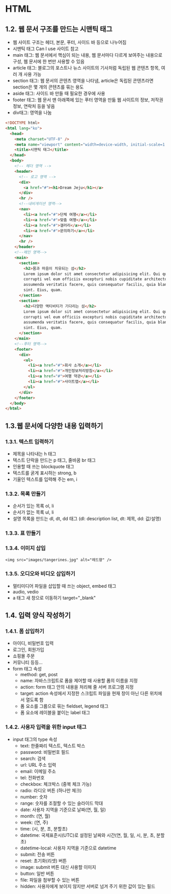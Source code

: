# HTML

## 1.2. 웹 문서 구조를 만드는 시맨틱 태그

- 웹 사이트 구조는 헤더, 본문, 푸터, 사이드 바 등으로 나누어짐
- 시맨틱 태그 Can I use 사이트 참고
- main 태그: 웹 문서에서 핵심이 되는 내용, 웹 문서마다 다르게 보여주는 내용으로 구성, 웹 문서에 한 번만 사용할 수 있음
- article 태그: 블로그의 포스트나 뉴스 사이트의 기사처럼 독립된 웹 콘텐츠 항목, 여러 개 사용 가능
- section 태그: 웹 문서의 콘텐츠 영역을 나타냄, article은 독립된 콘텐츠라면 section은 몇 개의 콘텐츠를 묶는 용도
- aside 태그: 사이드 바 만들 때 필요한 경우에 사용
- footer 태그: 웹 문서 맨 아래쪽에 있는 푸터 영역을 만듦
  웹 사이트의 정보, 저작권 정보, 연락처 등을 넣음
- div태그: 영역을 나눔

```html
<!DOCTYPE html>
<html lang="ko">
  <head>
    <meta charset="UTF-8" />
    <meta name="viewport" content="width=device-width, initial-scale=1.0" />
    <title>시맨틱 태그</title>
  </head>
  <body>
    <!-- 헤더 영역 -->
    <header>
      <!-- 로고 영역 -->
      <div>
        <a href="#"><h1>Dream Jeju</h1></a>
      </div>
      <hr />
      <!--내비게이션 영역-->
      <nav>
        <li><a href="#">단체 여행</a></li>
        <li><a href="#">맞춤 여행</a></li>
        <li><a href="#">갤러리</a></li>
        <li><a href="#">문의하기</a></li>
      </nav>
      <hr />
    </header>
    <!--메인 영역-->
    <main>
      <section>
        <h2>몸과 마음이 치유되는 섬</h2>
        Lorem ipsum dolor sit amet consectetur adipisicing elit. Qui quod
        corrupti vel eum officiis excepturi nobis cupiditate architecto amet
        assumenda veritatis facere, quis consequatur facilis, quia blanditiis
        sint. Eius, quam.
      </section>
      <section>
        <h2>다양한 액티비티가 기다리는 섬</h2>
        Lorem ipsum dolor sit amet consectetur adipisicing elit. Qui quod
        corrupti vel eum officiis excepturi nobis cupiditate architecto amet
        assumenda veritatis facere, quis consequatur facilis, quia blanditiis
        sint. Eius, quam.
      </section>
    </main>
    <!--푸터 영역-->
    <footer>
      <div>
        <ul>
          <li><a href="#">회사 소개</a></li>
          <li><a href="#">개인정보처리방침</a></li>
          <li><a href="#">여행 약관</a></li>
          <li><a href="#">사이트맵</a></li>
        </ul>
      </div>
    </footer>
  </body>
</html>
```

## 1.3.웹 문서에 다양한 내용 입력하기

### 1.3.1. 텍스트 입력하기

- 제목을 나타내는 h 태그
- 텍스트 단락을 만드는 p 태그, 줄바꿈 br 태그
- 인용할 때 쓰는 blockquote 태그
- 텍스트를 굵게 표시하는 strong, b
- 기울인 텍스트를 입력해 주는 em, i

### 1.3.2. 목록 만들기

- 순서가 있는 목록 ol, li
- 순서가 없는 목록 ul, li
- 설명 목록을 만드는 dl, dt, dd 태그 (dl: description list, dt: 제목, dd: 값/설명)

### 1.3.3. 표 만들기

### 1.3.4. 이미지 삽입

    <img src="images/tangerines.jpg" alt="레드향" />

### 1.3.5. 오디오와 비디오 삽입하기

- 멀티미디어 파일을 삽입할 때 쓰는 object, embed 태그
- audio, vedio
- a 태그 새 창으로 이동하기 target="\_blank"

## 1.4. 입력 양식 작성하기

### 1.4.1. 폼 삽입하기

- 아이디, 비밀번호 입력
- 로그인, 회원가입
- 쇼핑몰 주문
- 커뮤니티 등등...
- form 태그 속성
  - method: get, post
  - name: 자바스크립트로 폼을 제어할 때 사용할 폼의 이름을 지정
  - action: form 태그 안의 내용을 처리해 줄 서버 프로그램 지정
  - target: action 속성에서 지정한 스크립트 파일을 현재 창이 아닌 다른 위치에서 열도록 함
  - 폼 요소를 그룹으로 묶는 fieldset, legend 태그
  - 폼 요소에 레이블을 붙이는 label 태그

### 1.4.2. 사용자 입력을 위한 input 태그

- input 태그의 type 속성
  - text: 한줄짜리 텍스트, 텍스트 박스
  - password: 비밀번호 필드
  - search: 검색
  - url: URL 주소 입력
  - email: 이메일 주소
  - tel: 전화번호
  - checkbox: 체크박스 (중복 체크 가능)
  - radio: 라디오 버튼 (하나만 체크)
  - number: 숫자
  - range: 숫자를 조절할 수 있는 슬라이드 막대
  - date: 사용자 지역을 기준으로 날짜(연, 월, 일)
  - month: (연, 월)
  - week: (연, 주)
  - time: (시, 분, 초, 분할초)
  - datetime: 국제표준시(UTC)로 설정된 날짜와 시간(연, 월, 일, 시, 분, 초, 분할초)
  - datetime-local: 사용자 지역을 기준으로 datetime
  - submit: 전송 버튼
  - reset: 초기화(리셋) 버튼
  - image: submit 버튼 대신 사용할 이미지
  - button: 일반 버튼
  - file: 파일을 첨부할 수 있는 버튼
  - hidden: 사용자에게 보이지 않지만 서버로 넘겨 주기 위한 값이 있는 필드
